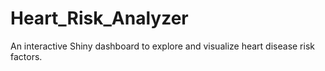 # Heart_Risk_Analyzer
An interactive Shiny dashboard to explore and visualize heart disease risk factors.
